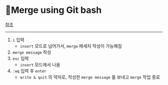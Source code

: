 # 🍡Merge using Git bash

[참조](https://stackoverflow.com/questions/19085807/please-enter-a-commit-message-to-explain-why-this-merge-is-necessary-especially)

___



1. `i` 입력
   - `insert` 모드로 넘어가서, `merge` 메세지 작성이 가능해짐
2. `merge message` 작성
3. `esc` 입력
   - `insert` 모드에서 나옴
4. `:wq` 입력 후 `enter`
   - `write & quit` 의 약자로, 작성한 `merge message` 를 보내고 `merge` 작업 종료